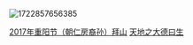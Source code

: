 ![1722857656385](https://github.com/user-attachments/assets/bc51c415-12d5-43fa-a477-80318626d659)

[2017年重阳节（朝仁房裔孙）拜山](https://pan.baidu.com/s/1FhsR3dB75ssOfHBbVLInbA?pwd=sd34)
[天地之大德曰生](https://pan.baidu.com/s/1KKnJyGLYILYlSTPdMbIocA?pwd=iw8z)